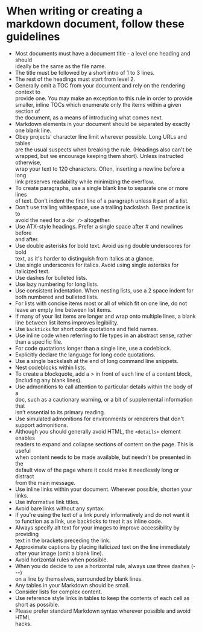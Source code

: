# When writing or creating a markdown document, follow these guidelines

- Most documents must have a document title - a level one heading and should\
  ideally be the same as the file name.
- The title must be followed by a short intro of 1 to 3 lines.
- The rest of the headings must start from level 2.
- Generally omit a TOC from your document and rely on the rendering context to\
  provide one. You may make an exception to this rule in order to provide\
  smaller, inline TOCs which enumerate only the items within a given section of\
  the document, as a means of introducing what comes next.
- Markdown elements in your document should be separated by exactly one blank line.
- Obey projects' character line limit wherever possible. Long URLs and tables\
  are the usual suspects when breaking the rule. (Headings also can't be\
  wrapped, but we encourage keeping them short). Unless instructed otherwise,\
  wrap your text to 120 characters. Often, inserting a newline before a long\
  link preserves readability while minimizing the overflow.
- To create paragraphs, use a single blank line to separate one or more lines\
  of text. Don't indent the first line of a paragraph unless it part of a list.
- Don't use trailing whitespace, use a trailing backslash. Best practice is to\
  avoid the need for a `<br />` altogether.
- Use ATX-style headings. Prefer a single space after # and newlines before\
  and after.
- Use double asterisks for bold text. Avoid using double underscores for bold\
  text, as it's harder to distinguish from italics at a glance.
- Use single underscores for italics. Avoid using single asterisks for\
  italicized text.
- Use dashes for bulleted lists.
- Use lazy numbering for long lists.
- Use consistent indentation. When nesting lists, use a 2 space indent for\
  both numbered and bulleted lists.
- For lists with concise items most or all of which fit on one line, do not\
  leave an empty line between list items.
- If many of your list items are longer and wrap onto multiple lines, a blank\
  line between list items improves legibility.
- Use `backticks` for short code quotations and field names.
- Use inline code when referring to file types in an abstract sense, rather \
  than a specific file.
- For code quotations longer than a single line, use a codeblock.
- Explicitly declare the language for long code quotations.
- Use a single backslash at the end of long command line snippets.
- Nest codeblocks within lists.
- To create a blockquote, add a > in front of each line of a content block,\
  (including any blank lines).
- Use admonitions to call attention to particular details within the body of a\
  doc, such as a cautionary warning, or a bit of supplemental information that\
  isn’t essential to its primary reading.
- Use simulated admonitions for environments or renderers that don't support admonitions.
- Although you should generally avoid HTML, the `<details>` element enables \
  readers to expand and collapse sections of content on the page. This is useful\
  when content needs to be made available, but needn't be presented in the\
  default view of the page where it could make it needlessly long or distract\
  from the main message.
- Use inline links within your document. Wherever possible, shorten your links.
- Use informative link titles.
- Avoid bare links without any syntax.
- If you're using the text of a link purely informatively and do not want it\
  to function as a link, use backticks to treat it as inline code.
- Always specify alt text for your images to improve accessibility by providing\
  text in the brackets preceding the link.
- Approximate captions by placing italicized text on the line immediately\
  after your image (omit a blank line).
- Avoid horizontal rules when possible.
- When you do decide to use a horizontal rule, always use three dashes (---)\
  on a line by themselves, surrounded by blank lines.
- Any tables in your Markdown should be small.
- Consider lists for complex content.
- Use reference style links in tables to keep the contents of each cell as\
  short as possible.
- Please prefer standard Markdown syntax wherever possible and avoid HTML\
  hacks.
